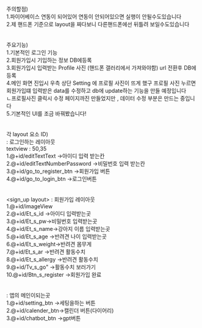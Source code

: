 주의할점)<br/> 
1.파이어베이스 연동이 되어있어 연동이 안되어있으면 실행이 안될수도있습니다<br/>
2.제 핸드폰 기준으로 layout을 짜다보니 다른핸드폰에선 뒤틀려 보일수도있습니다<br/>
<br/> <br/> 
주요기능)<br/> 
1.기본적인 로그인 기능<br/> 
2.회원가입시 기입하는 정보 DB에등록<br/> 
3.회원가입시 입력받는 Profile 사진 (핸드폰 갤러리에서 가져와야함) url 전환후 DB에 등록<br/>
4.메인 화면 진입시 우측 상단 Setting 에 프로필 사진이 뜨게 했구 프로필 사진 누르면 회원가입떄 입력받은 data를 수정하고 db에 update하는 기능을 만들 예정입니다<br/>
  ㄴ프로필사진 클릭시 수정 페이지까진 만들었지만 , 데이터 수정 부분은 만드는 중입니다<br/>
5.기본적인 UI를 조금 바꿔봤습니다! <br/>
<br/><br/>
각 layout 요소 ID)<br/>
<login layout>: 로그인하는 레이아웃<br/>
textview : 50,35<br/>
1.@+id/editTextText ->아이디 입력 받는칸 <br/>
2.@+id/editTextNumberPassword ->비밀번호 입력 받는칸<br/>
3.@+id/go_to_register_btn ->회원가입 버튼<br/>
4.@+id/go_to_login_btn ->로그인버튼<br/>
<br/><br/>
<sign_up layout> : 회원가입 레이아웃<br/>
1.@+id/imageView<br/>
2.@+id/Et_s_id ->아이디 입력받는곳<br/>
3.@+id/Et_s_pw->비밀번호 입력받는곳<br/>
4.@+id/Et_s_name->강아지 이름 입력받는곳<br/>
5.@+id/Et_s_age ->반려견 나이 입력받는곳<br/>
6.@+id/Et_s_weight->반려견 몸무게<br/>
7.@+id/Et_s_ar ->반려견 활동수치<br/>
8.@+id/Et_s_allergy ->반려견 활동수치 <br/>
9.@+id/Tv_s_go" ->활동수치 보러가기<br/>
10.@+id/Btn_s_register ->회원가입 완료<br/>
<br/><br/>
<mainactivity layout> : 앱의 메인이되는곳<br/>
1.@+id/setting_btn ->세팅을하는 버튼<br/>
2.@+id/calender_btn->캘린더 버튼(다이어리)<br/>
3.@+id/chatbot_btn ->gpt버튼<br/>

